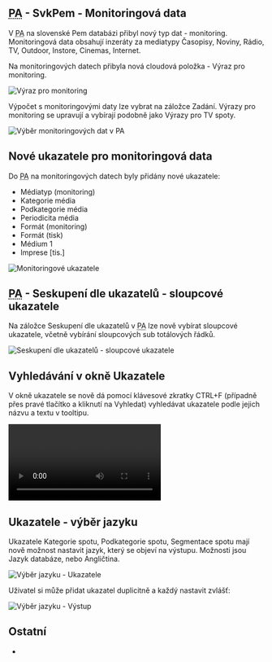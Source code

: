 ﻿---
categories: [fenix]
layout: fenix
---
## <abbr title="Postanalýza">PA</abbr> - SvkPem - Monitoringová data
V <abbr title="Postanalýza">PA</abbr> na slovenské Pem databázi přibyl nový typ dat - monitoring. Monitoringová data obsahují inzeráty za mediatypy Časopisy, Noviny, Rádio, TV, Outdoor, Instore, Cinemas, Internet.

Na monitoringových datech přibyla nová cloudová položka - Výraz pro monitoring.

![Výraz pro monitoring]({{site.url}}/data/vyrazpromonitoringbackstage.png "Výraz pro monitoring")

Výpočet s monitoringovými daty lze vybrat na záložce Zadání. Výrazy pro monitoring se upravují a vybírají podobně jako Výrazy pro TV spoty.

![Výběr monitoringových dat v PA]({{site.url}}/data/vyrazpromonitoring.png "Výběr monitoringových dat v PA")

## Nové ukazatele pro monitoringová data
Do <abbr title="Postanalýza">PA</abbr> na monitoringových datech byly přidány nové ukazatele:
<ul>
<li>Médiatyp (monitoring)</li>
<li>Kategorie média</li>
<li>Podkategorie média</li>
<li>Periodicita média</li>
<li>Formát (monitoring)</li>
<li>Formát (tisk)</li>
<li>Médium 1</li>
<li>Imprese [tis.]</li>
</ul>

![Monitoringové ukazatele]({{site.url}}/data/monitoringukazatele.png "Monitoringové ukazatele")

## <abbr title="Postanalýza">PA</abbr> - Seskupení dle ukazatelů - sloupcové ukazatele
Na záložce Seskupení dle ukazatelů v <abbr title="Postanalýza">PA</abbr> lze nově vybírat sloupcové ukazatele, včetně vybírání sloupcových sub totálových řádků.

![Seskupení dle ukazatelů - sloupcové ukazatele]({{site.url}}/data/sloupcoveukazatele.png "Seskupení dle ukazatelů - sloupcové ukazatele")

## Vyhledávání v okně Ukazatele
V okně ukazatele se nově dá pomocí klávesové zkratky CTRL+F (případně přes pravé tlačítko a kliknutí na Vyhledat) vyhledávat ukazatele podle jejich názvu a textu v tooltipu.

<video src="{{site.url}}/data/vyhledavaniukazatelu.mp4" type="video/mp4" controls>Vyhledávání ukazatelů</video>

## Ukazatele - výběr jazyku
Ukazatele Kategorie spotu, Podkategorie spotu, Segmentace spotu mají nově možnost nastavit jazyk, který se objeví na výstupu. Možnosti jsou Jazyk databáze, nebo Angličtina.

![Výběr jazyku - Ukazatele]({{site.url}}/data/ukazatelejazyk.png "Výběr jazyku - Ukazatele")

Uživatel si může přidat ukazatel duplicitně a každý nastavit zvlášť:

![Výběr jazyku - Výstup]({{site.url}}/data/ukazatelejazyk2.png "Výběr jazyku - Výstup")


## Ostatní
<ul>
	<li></li>
</ul>
